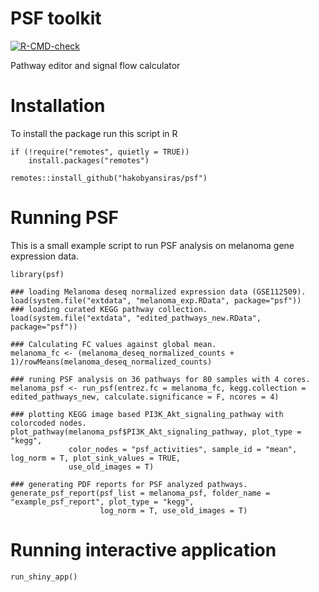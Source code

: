 # PSF toolkit

<!-- badges: start -->
[![R-CMD-check](https://github.com/hakobyansiras/psf/workflows/R-CMD-check/badge.svg)](https://github.com/hakobyansiras/psf/actions)
<!-- badges: end -->

Pathway editor and signal flow calculator

# Installation

To install the package run this script in R
```
if (!require("remotes", quietly = TRUE))
    install.packages("remotes")

remotes::install_github("hakobyansiras/psf")
```

# Running PSF
This is a small example script to run PSF analysis on melanoma gene expression data.
```
library(psf)

### loading Melanoma deseq normalized expression data (GSE112509).
load(system.file("extdata", "melanoma_exp.RData", package="psf"))
### loading curated KEGG pathway collection.
load(system.file("extdata", "edited_pathways_new.RData", package="psf"))

### Calculating FC values against global mean.
melanoma_fc <- (melanoma_deseq_normalized_counts + 1)/rowMeans(melanoma_deseq_normalized_counts)

### runing PSF analysis on 36 pathways for 80 samples with 4 cores.
melanoma_psf <- run_psf(entrez.fc = melanoma_fc, kegg.collection = edited_pathways_new, calculate.significance = F, ncores = 4)

### plotting KEGG image based PI3K_Akt_signaling_pathway with colorcoded nodes. 
plot_pathway(melanoma_psf$PI3K_Akt_signaling_pathway, plot_type = "kegg", 
             color_nodes = "psf_activities", sample_id = "mean", log_norm = T, plot_sink_values = TRUE,
             use_old_images = T)

### generating PDF reports for PSF analyzed pathways.
generate_psf_report(psf_list = melanoma_psf, folder_name = "example_psf_report", plot_type = "kegg",
                    log_norm = T, use_old_images = T)
```

# Running interactive application
```run_shiny_app()```